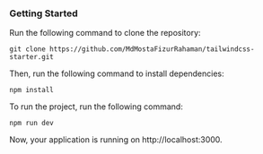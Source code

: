 ### Getting Started

Run the following command to clone the repository:

```
git clone https://github.com/MdMostaFizurRahaman/tailwindcss-starter.git
```

Then, run the following command to install dependencies:

```
npm install
```

To run the project, run the following command:

```
npm run dev
```

Now, your application is running on http://localhost:3000.
